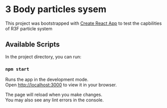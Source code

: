 # 3 Body particles sysem

This project was bootstrapped with [Create React App](https://github.com/facebook/create-react-app) to test the capbilities of R3F particle system

## Available Scripts

In the project directory, you can run:

### `npm start`

Runs the app in the development mode.\
Open [http://localhost:3000](http://localhost:3000) to view it in your browser.

The page will reload when you make changes.\
You may also see any lint errors in the console.
